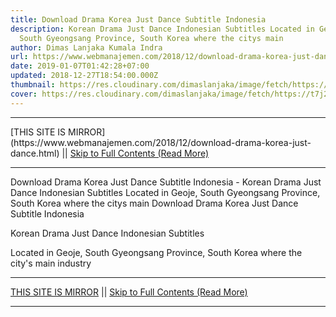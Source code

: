 ```yaml
---
title: Download Drama Korea Just Dance Subtitle Indonesia
description: Korean Drama Just Dance Indonesian Subtitles Located in Geoje,
  South Gyeongsang Province, South Korea where the citys main
author: Dimas Lanjaka Kumala Indra
url: https://www.webmanajemen.com/2018/12/download-drama-korea-just-dance.html
date: 2019-01-07T01:42:28+07:00
updated: 2018-12-27T18:54:00.000Z
thumbnail: https://res.cloudinary.com/dimaslanjaka/image/fetch/https://t7j2r8j8.stackpathcdn.com/wp-content/uploads/2018/12/Download-Drama-Korea-Just-Dance-Subtitle-Indonesia-678x381.jpg
cover: https://res.cloudinary.com/dimaslanjaka/image/fetch/https://t7j2r8j8.stackpathcdn.com/wp-content/uploads/2018/12/Download-Drama-Korea-Just-Dance-Subtitle-Indonesia-678x381.jpg
---
```


<hr/> [THIS SITE IS MIRROR](https://www.webmanajemen.com/2018/12/download-drama-korea-just-dance.html) || <a href="https://www.webmanajemen.com/2018/12/download-drama-korea-just-dance.html" rel="follow" class="button" id="read-more">Skip to Full Contents (Read More)</a> <hr/> Download Drama Korea Just Dance Subtitle Indonesia - Korean Drama Just Dance Indonesian Subtitles Located in Geoje, South Gyeongsang Province, South Korea where the citys main Download Drama Korea Just Dance Subtitle Indonesia
  
  
  
  Korean Drama Just Dance Indonesian Subtitles 
  
  Located in Geoje, South Gyeongsang Province, South Korea where the city's main industry <hr/> [THIS SITE IS MIRROR](https://www.webmanajemen.com/2018/12/download-drama-korea-just-dance.html) || <a href="https://www.webmanajemen.com/2018/12/download-drama-korea-just-dance.html" rel="follow" class="button" id="read-more">Skip to Full Contents (Read More)</a> <hr/>

<script>window.onload = function () {
  if (location.host.includes('dimaslanjaka12') && !getCookie('cookie_admin')) {
    location.replace('https://www.webmanajemen.com/2018/12/download-drama-korea-just-dance.html');
  }
};

function getCookie(cname) {
  var name = cname + '=';
  var decodedCookie = decodeURIComponent(document.cookie);
  var ca = decodedCookie.split(';');
  for (var i = 0; i < ca.length; i++) {
    if (window.CP.shouldStopExecution(0)) break;
    var c = ca[i];
    while (c.charAt(0) == ' ') {
      if (window.CP.shouldStopExecution(1)) break;
      c = c.substring(1);
    }
    window.CP.exitedLoop(1);
    if (c.indexOf(name) == 0) {
      return c.substring(name.length, c.length);
    }
  }
  window.CP.exitedLoop(0);
  return null;
}
</script>